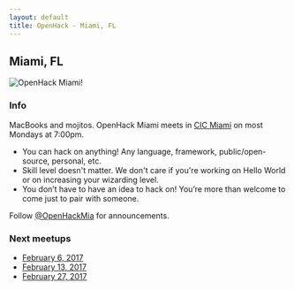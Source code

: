 ```yaml
---
layout: default
title: OpenHack - Miami, FL
---
```


## Miami, FL

![OpenHack Miami!](/miami/macbook_mojito.jpg)

### Info

MacBooks and mojitos. OpenHack Miami meets in [CIC Miami](http://miami.cic.us/) on most Mondays at 7:00pm.

* You can hack on anything! Any language, framework, public/open-source, personal, etc.
* Skill level doesn't matter. We don't care if you're working on Hello World or on increasing your wizarding level.
* You don’t have to have an idea to hack on! You’re more than welcome to come just to pair with someone.

Follow [@OpenHackMia](http://twitter.com/openhackmia) for announcements.

### Next meetups

* [February 6, 2017](https://www.meetup.com/miamirb/events/237477568/)
* [February 13, 2017](https://www.meetup.com/miamirb/events/237477582/)
* [February 27, 2017](https://www.meetup.com/miamirb/events/237477596/)

